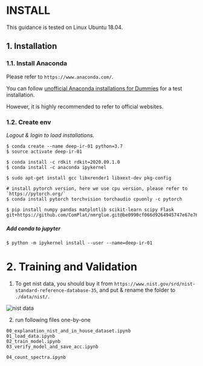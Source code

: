 # INSTALL

This guidance is tested on Linux Ubuntu 18.04.

## 1. Installation

### 1.1. Install Anaconda

Please refer to `https://www.anaconda.com/`.

You can follow [unofficial Anaconda installations for Dummies](INSTALL_BASIC.md) for a test installation.

However, it is highly recommended to refer to official websites.

### 1.2. Create env

_Logout & login to load installations._

```
$ conda create --name deep-ir-01 python=3.7
$ source activate deep-ir-01
```

```
$ conda install -c rdkit rdkit=2020.09.1.0
$ conda install -c anaconda ipykernel
```

```
$ sudo apt-get install gcc libxrender1 libxext-dev pkg-config
```

```
# install pytorch version, here we use cpu version, please refer to `https://pytorch.org/`
$ conda install pytorch torchvision torchaudio cpuonly -c pytorch
```

```
$ pip install numpy pandas matplotlib scikit-learn scipy Flask git+https://github.com/ComPlat/nmrglue.git@be0990cf066d9264945747e67e76d24d0b866000#egg=nmrglue
```

##### Add conda to jupyter

```
$ python -m ipykernel install --user --name=deep-ir-01
```

# 2. Training and Validation

1. To get nist data, you should buy it from `https://www.nist.gov/srd/nist-standard-reference-database-35`, and put & rename the folder to `./data/nist/`.

![nist data](https://github.com/JasonYCHuang/chem-dl-ir/blob/master/training_spectrum_to_fgs/assets/nist.jpg)

2. run following files one-by-one

```
00_explanation_nist_and_in_house_dataset.ipynb
01_load_data.ipynb
02_train_model.ipynb
03_verify_model_and_save_acc.ipynb

04_count_spectra.ipynb
```
